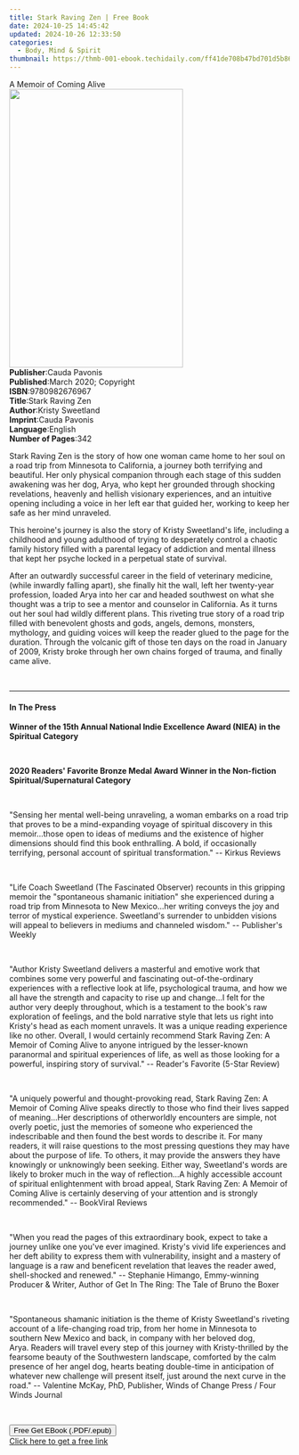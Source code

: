 ```yaml
---
title: Stark Raving Zen | Free Book
date: 2024-10-25 14:45:42
updated: 2024-10-26 12:33:50
categories:
  - Body, Mind & Spirit
thumbnail: https://thmb-001-ebook.techidaily.com/ff41de708b47bd701d5b86a4a4d762fa3fc93dbba7c758873d0adc982c1a049c.jpg
---
```

<main id="book-container">
  <div class="flex flex-col">
    <div class="book-brief flex-1 py-6 px-4 sm:p-6 md:py-10 md:px-8">
      <!-- brief-->
      <div class="book-brief-main">A Memoir of Coming Alive</div>
    </div>
    <div
      class="book-meta-info flex-1 grid gap-4 col-start-1 col-end-3 row-start-1 sm:mb-6 sm:grid-cols-4 lg:gap-6 lg:col-start-2 lg:row-end-6 lg:row-span-6 lg:mb-0"
    >
      <div
        class="book-meta-info-left place-content-center mt-4 p-4 text-sm leading-6 col-start-2 col-span-2 dark:text-slate-400"
      >
        <img
          class="w-full h-500 object-cover rounded-lg sm:h-255 sm:col-span-2 lg:col-span-full"
          src="https://img-001-ebook.techidaily.com/2a84a94a03b19f286b1b88263963b57a0ca4dfd5825513d991747a120d72b25a.jpg"
          alt=""
          width="312"
          height="500"
        />
      </div>
      <div
        class="book-meta-info-right mt-2 col-start-1 row-start-2 col-span-3 self-center"
      >
        <!-- meta data  -->
        <div class="flex flex-col px-4 md:px-8">
          <div class="flex-1">
            <strong>Publisher</strong>:<span class="px-2">Cauda Pavonis</span>
          </div>
          <div class="flex-1">
            <strong>Published</strong>:<span class="px-2"
              >March 2020; Copyright</span
            >
          </div>
          <div class="flex-1">
            <strong>ISBN</strong>:<span class="px-2">9780982676967</span>
          </div>
          <div class="flex-1">
            <strong>Title</strong>:<span class="px-2">Stark Raving Zen</span>
          </div>
          <div class="flex-1">
            <strong>Author</strong>:<span class="px-2">Kristy Sweetland</span>
          </div>
          <div class="flex-1">
            <strong>Imprint</strong>:<span class="px-2">Cauda Pavonis</span>
          </div>
          <div class="flex-1">
            <strong>Language</strong>:<span class="px-2">English</span>
          </div>
          <div class="flex-1">
            <strong>Number of Pages</strong>:<span class="px-2">342</span>
          </div>
        </div>
      </div>
    </div>
    <div class="book-description flex-1 py-6 px-4 sm:p-6 md:py-10 md:px-8">
      <div class="book-description-main">
        <div accordion-content="" id="description">
          <p>
            Stark Raving Zen&nbsp;is the story of how one woman came home to her
            soul on a road trip from Minnesota to California, a journey both
            terrifying and beautiful. Her only physical companion through each
            stage of this sudden awakening was her dog, Arya, who kept her
            grounded through shocking revelations, heavenly and hellish
            visionary experiences, and an intuitive opening including a voice in
            her left ear that guided her, working to keep her safe as her mind
            unraveled.
          </p>
          <p>
            This heroine's journey is also the story of Kristy Sweetland's life,
            including a childhood and young adulthood of trying to desperately
            control a chaotic family history filled with a parental legacy of
            addiction and mental illness that kept her psyche locked in a
            perpetual state of survival.
          </p>
          <p>
            After an outwardly successful career in the field of veterinary
            medicine, (while inwardly falling apart), she finally hit the wall,
            left her twenty-year profession, loaded Arya into her car and headed
            southwest on what she thought was a trip to see a mentor and
            counselor in California. As it turns out her soul had wildly
            different plans. This riveting true story of a road trip filled with
            benevolent ghosts and gods, angels, demons, monsters, mythology, and
            guiding voices will keep the reader glued to the page for the
            duration. Through the volcanic gift of those ten days on the road in
            January of 2009, Kristy broke through her own chains forged of
            trauma, and finally came alive.&nbsp;
          </p>
          <p>&nbsp;</p>
        </div>
        <div class="accordion-fader"></div>
      </div>
    </div>
    <div class="book-excerpts flex-1 py-6 px-4 sm:p-6 md:py-10 md:px-8">
      <!-- excerpts-->
      <div class="book-excerpts-main">
        <hr />
        <h4 class="placeholder placeholder-heading">
          <span>In The Press</span>
        </h4>
        <p></p>
        <p>
          <strong
            >Winner of the 15th Annual National Indie Excellence Award (NIEA) in
            the Spiritual Category</strong
          >
        </p>
        <p><br /></p>
        <p>
          <strong
            >2020 Readers' Favorite Bronze Medal Award Winner in the Non-fiction
            Spiritual/Supernatural Category</strong
          >
        </p>
        <p><br /></p>
        <p>
          "Sensing her mental well-being unraveling, a woman embarks on a road
          trip that proves to be a mind-expanding voyage of spiritual discovery
          in this memoir...those open to ideas of mediums and the existence of
          higher dimensions should find this book enthralling. A bold, if
          occasionally terrifying, personal account of spiritual
          transformation." -- Kirkus Reviews
        </p>
        <p><br /></p>
        <p>
          "Life Coach Sweetland (The Fascinated Observer) recounts in this
          gripping memoir the "spontaneous shamanic initiation" she experienced
          during a road trip from Minnesota to New Mexico...her writing conveys
          the joy and terror of mystical experience. Sweetland's surrender to
          unbidden visions will appeal to believers in mediums and channeled
          wisdom." -- Publisher's Weekly &nbsp;
        </p>
        <p><br /></p>
        <p>
          "Author Kristy Sweetland delivers a masterful and emotive work that
          combines some very powerful and fascinating out-of-the-ordinary
          experiences with a reflective look at life, psychological trauma, and
          how we all have the strength and capacity to rise up and change...I
          felt for the author very deeply throughout, which is a testament to
          the book's raw exploration of feelings, and the bold narrative style
          that lets us right into Kristy's head as each moment unravels. It was
          a unique reading experience like no other. Overall, I would certainly
          recommend Stark Raving Zen: A Memoir of Coming Alive to anyone
          intrigued by the lesser-known paranormal and spiritual experiences of
          life, as well as those looking for a powerful, inspiring story of
          survival." -- Reader's Favorite (5-Star Review)
        </p>
        <p><br /></p>
        <p>
          "A uniquely powerful and thought-provoking read, Stark Raving Zen: A
          Memoir of Coming Alive speaks directly to those who find their lives
          sapped of meaning...Her descriptions of otherworldly encounters are
          simple, not overly poetic, just the memories of someone who
          experienced the indescribable and then found the best words to
          describe it. For many readers, it will raise questions to the most
          pressing questions they may have about the purpose of life. To others,
          it may provide the answers they have knowingly or unknowingly been
          seeking. Either way, Sweetland's words are likely to broker much in
          the way of reflection...A highly accessible account of spiritual
          enlightenment with broad appeal, Stark Raving Zen: A Memoir of Coming
          Alive is certainly deserving of your attention and is strongly
          recommended." -- BookViral Reviews &nbsp; &nbsp; &nbsp;&nbsp;
        </p>
        <p><br /></p>
        <p>
          "When you read the pages of this extraordinary book, expect to take a
          journey unlike one you've ever imagined. Kristy's vivid life
          experiences and her deft ability to express them with vulnerability,
          insight and a mastery of language is a raw and beneficent revelation
          that leaves the reader awed, shell-shocked and renewed." -- Stephanie
          Himango, Emmy-winning Producer &amp; Writer, Author of Get In The
          Ring: The Tale of Bruno the Boxer&nbsp;
        </p>
        <p><br /></p>
        <p>
          "Spontaneous shamanic initiation is the theme of Kristy Sweetland's
          riveting account of a life-changing road trip, from her home in
          Minnesota to southern New Mexico and back, in company with her beloved
          dog, Arya.&nbsp;Readers will travel every step of this journey with
          Kristy-thrilled by the fearsome beauty of the Southwestern landscape,
          comforted by the calm presence of her angel dog, hearts beating
          double-time in anticipation of whatever new challenge will present
          itself, just around the next curve in the road." -- Valentine McKay,
          PhD,&nbsp;Publisher, Winds of Change Press / Four Winds Journal
        </p>
        <p><br /></p>
        <p></p>
      </div>
    </div>
    <div
      class="book-about-author flex-1 py-6 px-4 sm:p-6 md:py-10 md:px-8"
    ></div>
    <div class="book-free-get flex-1 py-6 px-4 sm:p-6 md:py-10 md:px-8">
      <button
        id="btn-free-get"
        class="bg-blue-500 hover:bg-blue-700 text-white font-bold py-2 px-4 rounded"
      >
        Free Get EBook (.PDF/.epub)
      </button>
      <div id="countdown-display" class="px-2 text-lg mt-2"></div>
      <a
        id="free-link"
        class="hidden bg-blue-500 hover:bg-blue-700 text-white font-bold py-2 px-4 rounded"
        href="https://www.ebooks.com/en-us/book/210053671/stark-raving-zen/kristy-sweetland/"
        target="_blank"
        >Click here to get a free link</a
      >
    </div>
    <script>
      let countdownTime = 0;
      let countdownInterval = null;
      document
        .getElementById('btn-free-get')
        .addEventListener('click', startCountdown);
      function startCountdown() {
        countdownTime = new Date().getTime() + 60000 * 3;
        countdownInterval = setInterval(updateCountdown, 1000);
        document.getElementById('btn-free-get').disabled = true;
        document
          .getElementById('btn-free-get')
          .classList.add('bg-gray-500', 'cursor-not-allowed');
      }
      function updateCountdown() {
        let currentTime = new Date().getTime();
        let timeLeft = countdownTime - currentTime;
        let secondsLeft = Math.floor(timeLeft / 1000);
        document.getElementById('countdown-display').innerHTML =
          `Remaining time: ${secondsLeft} seconds.`;
        if (secondsLeft <= 0) {
          clearInterval(countdownInterval);
          document.getElementById('btn-free-get').classList.add('hidden');
          document.getElementById('free-link').classList.remove('hidden');
          document.getElementById('countdown-display').innerHTML = '';
        }
      }
    </script>
  </div>
</main>
